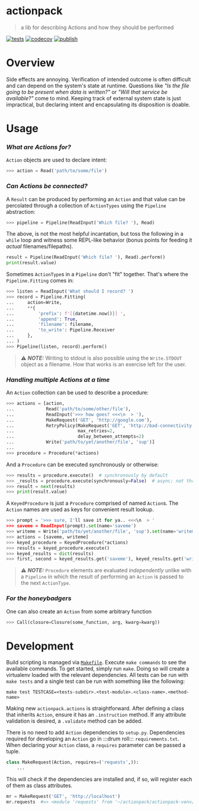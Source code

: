 # actionpack

> a lib for describing Actions and how they should be performed

[![tests](https://github.com/withtwoemms/actionpack/workflows/tests/badge.svg)](https://github.com/withtwoemms/actionpack/actions?query=workflow%3Atests)
[![codecov](https://codecov.io/gh/withtwoemms/actionpack/branch/main/graph/badge.svg?token=27Z4W0COFH)](https://codecov.io/gh/withtwoemms/actionpack)
[![publish](https://github.com/withtwoemms/actionpack/workflows/publish/badge.svg)](https://github.com/withtwoemms/actionpack/actions?query=workflow%3Apublish)

# Overview

Side effects are annoying.
Verification of intended outcome is often difficult and can depend on the system's state at runtime.
Questions like _"Is the file going to be present when data is written?"_ or _"Will that service be available?"_ come to mind.
Keeping track of external system state is just impractical, but declaring intent and encapsulating its disposition is doable.

# Usage

### _What are Actions for?_

`Action` objects are used to declare intent:

```python
>>> action = Read('path/to/some/file')
```

### _Can Actions be connected?_

A `Result` can be produced by performing an `Action` and that value can be percolated through a collection of `ActionTypes` using the `Pipeline` abstraction:

```python
>>> pipeline = Pipeline(ReadInput('Which file? '), Read)
```

The above, is not the most helpful incantation, but toss the following in a `while` loop and witness some REPL-like behavior (bonus points for feeding it _actual_ filenames/filepaths).

```python
result = Pipeline(ReadInput('Which file? '), Read).perform()
print(result.value)
```

Sometimes `ActionType`s in a `Pipeline` don't "fit" together.
That's where the `Pipeline.Fitting` comes in:

```python
>>> listen = ReadInput('What should I record? ')
>>> record = Pipeline.Fitting(
...     action=Write,
...     **{
...         'prefix': f'[{datetime.now()}] ',
...         'append': True,
...         'filename': filename,
...         'to_write': Pipeline.Receiver
...     },
... )
>>> Pipeline(listen, record).perform()
```

> ⚠️ **_NOTE:_**  Writing to stdout is also possible using the `Write.STDOUT` object as a filename. How that works is an exercise left for the user.

### _Handling multiple Actions at a time_

An `Action` collection can be used to describe a procedure:

```python
>>> actions = [action,
...            Read('path/to/some/other/file'),
...            ReadInput('>>> how goes? <<<\n  > '),
...            MakeRequest('GET', 'http://google.com'),
...            RetryPolicy(MakeRequest('GET', 'http://bad-connectivity.com'),
...                        max_retries=2,
...                        delay_between_attempts=2)
...            Write('path/to/yet/another/file', 'sup')]
...
>>> procedure = Procedure(*actions)
```

And a `Procedure` can be executed synchronously or otherwise:

```python
>>> results = procedure.execute()  # synchronously by default
>>> _results = procedure.execute(synchronously=False)  # async; not thread safe
>>> result = next(results)
>>> print(result.value)
```

A `KeyedProcedure` is just a `Procedure` comprised of named `Action`s.
The `Action` names are used as keys for convenient result lookup.

```python
>>> prompt = '>>> sure, I'll save it for ya.. <<<\n  > '
>>> saveme = ReadInput(prompt).set(name='saveme')
>>> writeme = Write('path/to/yet/another/file', 'sup').set(name='writeme')
>>> actions = [saveme, writeme]
>>> keyed_procedure = KeyedProcedure(*actions)
>>> results = keyed_procedure.execute()
>>> keyed_results = dict(results)
>>> first, second = keyed_results.get('saveme'), keyed_results.get('writeme')
```

> ⚠️ **_NOTE:_**  `Procedure` elements are evaluated _independently_ unlike with a `Pipeline` in which the result of performing an `Action` is passed to the next `ActionType`.

### _For the honeybadgers_

One can also create an `Action` from some arbitrary function

```python
>>> Call(closure=Closure(some_function, arg, kwarg=kwarg))
```

# Development

Build scripting is managed via [`Makefile`](https://www.gnu.org/software/make/manual/html_node/Introduction.html).
Execute `make commands` to see the available commands.
To get started, simply run `make`.
Doing so will create a virtualenv loaded with the relevant dependencies.
All tests can be run with `make tests` and a single test can be run with something like the following:

```
make test TESTCASE=<tests-subdir>.<test-module>.<class-name>.<method-name>
```

Making new `actionpack.actions` is straightforward.
After defining a class that inherits `Action`, ensure it has an `.instruction` method.
If any attribute validation is desired, a `.validate` method can be added.

There is no need to add `Action` dependencies to `setup.py`.
Dependencies required for developing an `Action` go in :::drum roll::: `requirements.txt`.
When declaring your `Action` class, a `requires` parameter can be passed a tuple.

```python
class MakeRequest(Action, requires=('requests',)):
    ...
```

This will check if the dependencies are installed and, if so, will register each of them as class attributes.

```python
mr = MakeRequest('GET', 'http://localhost')
mr.requests  #=> <module 'requests' from '~/actionpack/actionpack-venv/lib/python3/site-packages/requests/__init__.py'>
```
